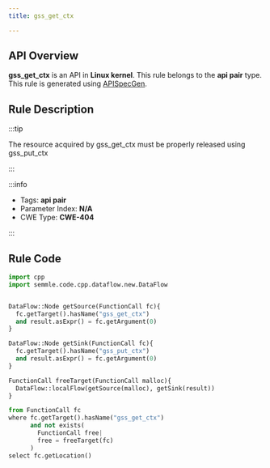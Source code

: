 ```yaml
---
title: gss_get_ctx

---
```



## API Overview
**gss_get_ctx** is an API in **Linux kernel**. This rule belongs to the **api pair** type. This rule is generated using [APISpecGen](../../tools/APISpecGen).
## Rule Description

:::tip

The resource acquired by gss_get_ctx must be properly released using gss_put_ctx

:::

:::info

- Tags: **api pair**
- Parameter Index: **N/A**
- CWE Type: **CWE-404**

:::

## Rule Code
```python
import cpp
import semmle.code.cpp.dataflow.new.DataFlow


DataFlow::Node getSource(FunctionCall fc){
  fc.getTarget().hasName("gss_get_ctx")
  and result.asExpr() = fc.getArgument(0)
}

DataFlow::Node getSink(FunctionCall fc){
  fc.getTarget().hasName("gss_put_ctx")
  and result.asExpr() = fc.getArgument(0)
}

FunctionCall freeTarget(FunctionCall malloc){
  DataFlow::localFlow(getSource(malloc), getSink(result))
}

from FunctionCall fc
where fc.getTarget().hasName("gss_get_ctx")
      and not exists(
        FunctionCall free| 
        free = freeTarget(fc)
      )
select fc.getLocation()

    
```